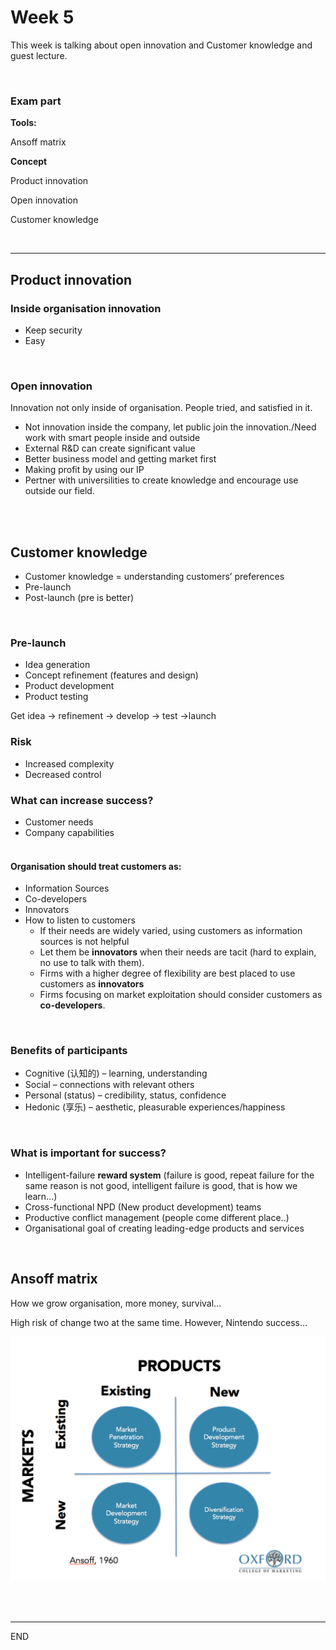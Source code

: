 # Week 5

This week is talking about open innovation  and  Customer knowledge and guest lecture.

<br />

### Exam part

**Tools:**

Ansoff matrix

**Concept**

Product innovation

Open innovation

Customer knowledge

<br />

<hr>

## Product innovation

### Inside organisation innovation

* Keep security
* Easy



<br />

### Open innovation 

Innovation not only inside of organisation. People tried, and satisfied in it.

* Not innovation inside the company, let public join the innovation./Need work with smart people inside and outside
* External R&D can create significant value
* Better business model and getting market first
* Making profit by using our IP
* Pertner with universilities to create knowledge and encourage use outside our field.

<br />
<br />

## Customer knowledge

* Customer knowledge = understanding customers’ preferences
* Pre-launch
* Post-launch (pre is better)

<br />

### Pre-launch

* Idea generation
* Concept refinement (features and design)
* Product development
* Product testing

Get idea -> refinement -> develop -> test ->launch

### Risk

* Increased complexity
* Decreased control

### What can increase success?

* Customer needs
* Company capabilities
  <br />
  <br />

#### Organisation should treat customers as:

* Information Sources
* Co-developers
* Innovators
* How to listen to customers
  * If their needs are widely varied, using customers as information sources is not helpful
  * Let them be **innovators** when their needs are tacit (hard to explain, no use to talk with them).
  * Firms with a higher degree of flexibility are best placed to use customers as
    **innovators**
  * Firms focusing on market exploitation should consider customers as **co-developers**.

<br />

### Benefits of participants 

* Cognitive (认知的) – learning, understanding
* Social – connections with relevant others
* Personal (status) – credibility, status, confidence
* Hedonic (享乐) – aesthetic, pleasurable experiences/happiness

<br />

### What is important for success?

* Intelligent-failure **reward system** (failure is good, repeat failure for the same reason is not good, intelligent failure is good, that is how we learn...)
* Cross-functional NPD (New product development) teams
* Productive conflict management (people come different place..)
* Organisational goal of creating leading-edge products and services 

<br />

## Ansoff matrix 

How we grow organisation, more money, survival...

High risk of change two at the same time. However, Nintendo success...



![](/PIC/week5_1.png)

<br />

<br />

---

END